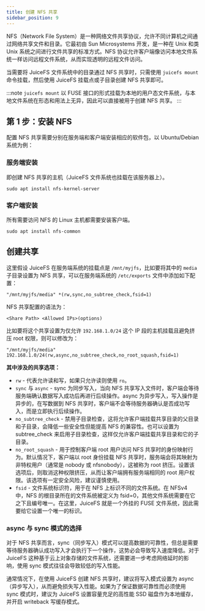```yaml
---
title: 创建 NFS 共享
sidebar_position: 9
---
```


NFS（Network File System）是一种网络文件共享协议，允许不同计算机之间通过网络共享文件和目录。它最初由 Sun Microsystems 开发，是一种在 Unix 和类 Unix 系统之间进行文件共享的标准方式。NFS 协议允许客户端像访问本地文件系统一样访问远程文件系统，从而实现透明的远程文件访问。

当需要将 JuiceFS 文件系统中的目录通过 NFS 共享时，只需使用 `juicefs mount` 命令挂载，然后使用 JuiceFS 挂载点或子目录创建 NFS 共享即可。

:::note
`juicefs mount` 以 FUSE 接口的形式挂载为本地的用户态文件系统，与本地文件系统在形态和用法上无异，因此可以直接被用于创建 NFS 共享。
:::

## 第 1 步：安装 NFS

配置 NFS 共享需要分别在服务端和客户端安装相应的软件包，以 Ubuntu/Debian 系统为例：

### 服务端安装

即创建 NFS 共享的主机（JuiceFS 文件系统也挂载在该服务器上）。

```shell
sudo apt install nfs-kernel-server
```

### 客户端安装

所有需要访问 NFS 的 Linux 主机都需要安装客户端。

```shell
sudo apt install nfs-common
```

## 创建共享

这里假设 JuiceFS 在服务端系统的挂载点是 `/mnt/myjfs`，比如要将其中的 `media` 子目录设置为 NFS 共享，可以在服务端系统的 `/etc/exports` 文件中添加如下配置：

```
"/mnt/myjfs/media" *(rw,sync,no_subtree_check,fsid=1)
```

NFS 共享配置的语法为：

```
<Share Path> <Allowed IPs>(options)
```

比如要将这个共享设置为仅允许 `192.168.1.0/24` 这个 IP 段的主机挂载且避免挤压 root 权限，则可以修改为：

```
"/mnt/myjfs/media" 192.168.1.0/24(rw,async,no_subtree_check,no_root_squash,fsid=1)
```

**其中涉及的共享选项：**

- `rw` - 代表允许读和写，如果只允许读则使用 `ro`。
- `sync` 与 `async` - sync 为同步写入，当向 NFS 共享写入文件时，客户端会等待服务端确认数据写入成功后再进行后续操作。async 为异步写入，写入操作是异步的，在写数据到 NFS 共享时，客户端不会等待服务器确认是否成功写入，而是立即执行后续操作。
- `no_subtree_check` - 禁用子目录检查，这将允许客户端挂载共享目录的父目录和子目录，会降低一些安全性但能提高 NFS 的兼容性。也可以设置为 subtree_check 来启用子目录检查，这样仅允许客户端挂载共享目录和它的子目录。
- `no_root_squash` - 用于控制客户端 root 用户访问 NFS 共享时的身份映射行为。默认情况下，客户端以 root 身份挂载 NFS 共享时，服务端会将其映射为非特权用户（通常是 nobody 或 nfsnobody），这被称为 root 挤压。设置该选项后，则取消这种权限挤压，从而让客户端拥有服务端相同的 root 用户权限。该选项有一定安全风险，建议谨慎使用。
- `fsid` - 文件系统标识符，用于在 NFS 上标识不同的文件系统。在 NFSv4 中，NFS 的根目录所在的文件系统被定义为 fsid=0，其他文件系统需要在它之下且编号唯一。在这里，JuiceFS 就是一个外挂的 FUSE 文件系统，因此需要给它设置一个唯一的标识。

### async 与 sync 模式的选择

对于 NFS 共享而言，sync（同步写入）模式可以提高数据的可靠性，但总是需要等待服务器确认成功写入才会执行下一个操作，这势必会导致写入速度降低。对于 JuiceFS 这种基于云上对象存储的文件系统，还需要进一步考虑网络延时的影响，使用 sync 模式往往会导致较低的写入性能。

通常情况下，在使用 JuiceFS 创建 NFS 共享时，建议将写入模式设置为 async（异步写入），从而避免损失写入性能。如果为了保证数据可靠性而必须使用 sync 模式时，建议为 JuiceFS 设置容量充足的高性能 SSD 磁盘作为本地缓存，并开启 writeback 写缓存模式。

